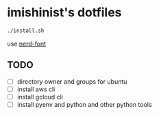 # imishinist's dotfiles

```bash
./install.sh
```

use [nerd-font](https://www.nerdfonts.com/font-downloads)

## TODO

- [ ] directory owner and groups for ubuntu
- [ ] install aws cli
- [ ] install gcloud cli
- [ ] install pyenv and python and other python tools
